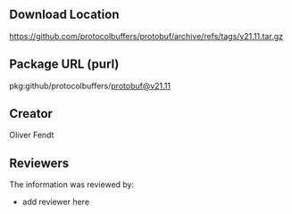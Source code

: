 ## Download Location

https://github.com/protocolbuffers/protobuf/archive/refs/tags/v21.11.tar.gz

## Package URL (purl)

pkg:github/protocolbuffers/protobuf@v21.11

## Creator

Oliver Fendt

## Reviewers

The information was reviewed by:

* add reviewer here

